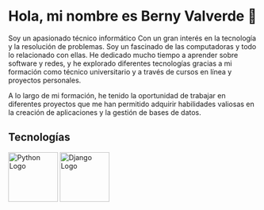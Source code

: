 # Hola, mi nombre es Berny Valverde 👋 



Soy un apasionado técnico informático 
Con un gran interés en la tecnología y la resolución de problemas. Soy un fascinado de las computadoras y todo lo relacionado con ellas. He dedicado mucho tiempo a aprender sobre software y redes, y he explorado diferentes tecnologías  gracias a mi formación como técnico universitario y a través de cursos en línea y proyectos personales. 

A lo largo de mi formación, he tenido la oportunidad de trabajar en diferentes proyectos que me han permitido adquirir habilidades valiosas en la creación de aplicaciones y la gestión de bases de datos.

## Tecnologías

<img src="https://www.python.org/static/img/python-logo@2x.png" alt="Python Logo" width="100"/>
<img src="https://www.djangoproject.com/m/img/logos/django-logo-negative.png" alt="Django Logo" width="100"/>




<!--
**Walt3rMel0n/Walt3rMel0n** is a ✨ _special_ ✨ repository because its `README.md` (this file) appears on your GitHub profile.

Here are some ideas to get you started:

- 🔭 I’m currently working on ...
- 🌱 I’m currently learning ...
- 👯 I’m looking to collaborate on ...
- 🤔 I’m looking for help with ...
- 💬 Ask me about ...
- 📫 How to reach me: ...
- 😄 Pronouns: ...
- ⚡ Fun fact: ...
-->

